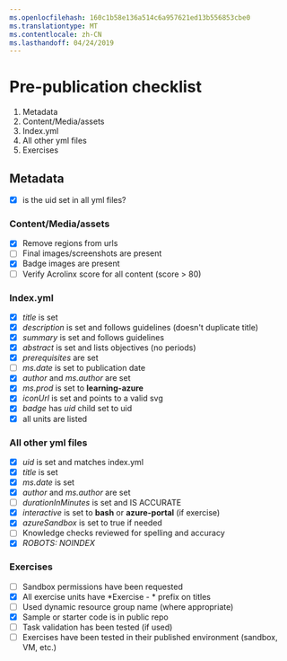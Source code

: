 ```yaml
---
ms.openlocfilehash: 160c1b58e136a514c6a957621ed13b556853cbe0
ms.translationtype: MT
ms.contentlocale: zh-CN
ms.lasthandoff: 04/24/2019
---
```

# <a name="pre-publication-checklist"></a>Pre-publication checklist
1. Metadata
1. Content/Media/assets
1. Index.yml
1. All other yml files
1. Exercises
  
## <a name="metadata"></a>Metadata
- [X] is the uid set in all yml files?

### <a name="contentmediaassets"></a>Content/Media/assets
- [X] Remove regions from urls
- [ ] Final images/screenshots are present
- [X] Badge images are present
- [ ] Verify Acrolinx score for all content (score > 80)

### <a name="indexyml"></a>Index.yml
- [X] *title* is set
- [X] *description* is set and follows guidelines (doesn't duplicate title)
- [X] *summary* is set and follows guidelines
- [X] *abstract* is set and lists objectives (no periods)
- [X] *prerequisites* are set
- [ ] *ms.date* is set to publication date
- [X] *author* and *ms.author* are set
- [X] *ms.prod* is set to **learning-azure**
- [X] *iconUrl* is set and points to a valid svg
- [X] *badge* has *uid* child set to uid
- [X] all units are listed

### <a name="all-other-yml-files"></a>All other yml files
- [X] *uid* is set and matches index.yml
- [X] *title* is set
- [X] *ms.date* is set 
- [X] *author* and *ms.author* are set
- [ ] *durationInMinutes* is set and IS ACCURATE
- [X] *interactive* is set to **bash** or **azure-portal** (if exercise)
- [X] *azureSandbox* is set to true if needed
- [ ]  Knowledge checks reviewed for spelling and accuracy
- [X] *ROBOTS: NOINDEX*

### <a name="exercises"></a>Exercises
- [ ] Sandbox permissions have been requested 
- [X] All exercise units have *Exercise - * prefix on titles
- [ ] Used dynamic resource group name (where appropriate)
- [X] Sample or starter code is in public repo
- [ ] Task validation has been tested (if used)
- [ ] Exercises have been tested in their published environment (sandbox, VM, etc.)
